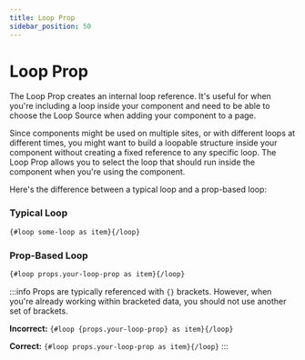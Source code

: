 ```yaml
---
title: Loop Prop
sidebar_position: 50
---
```


# Loop Prop 

The Loop Prop creates an internal loop reference. It's useful for when you're including a loop inside your component and need to be able to choose the Loop Source when adding your component to a page.

Since components might be used on multiple sites, or with different loops at different times, you might want to build a loopable structure inside your component without creating a fixed reference to any specific loop. The Loop Prop allows you to select the loop that should run inside the component when you're using the component.

Here's the difference between a typical loop and a prop-based loop:

### Typical Loop

```html
{#loop some-loop as item}{/loop}
```

### Prop-Based Loop

```html
{#loop props.your-loop-prop as item}{/loop}
```



:::info
Props are typically referenced with `{}` brackets. However, when you're already working within bracketed data, you should not use another set of brackets.

**Incorrect:** `{#loop {props.your-loop-prop} as item}{/loop}`

**Correct:** `{#loop props.your-loop-prop as item}{/loop}`
:::